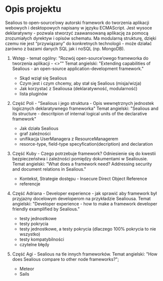# Opis projektu

Sealious to open-source’owy autorski framework do tworzenia aplikacji webowych i desktopowych napisany w języku ECMAScript. Jest wysoce deklaratywny - pozwala stworzyć zaawansowaną aplikację za pomocą zrozumiałych dyrektyw i opisów schematu. Ma modularną strukturę, dzięki czemu nie jest “przywiązany” do konkretnych technologii - może działać zarówno z bazami danych SQL jak i noSQL (np. MongoDB).

1. Wstęp - temat ogólny: "Rozwój open-source’owego frameworka do tworzenia aplikacji - <<Sealious>>”"
   Temat angielski: "Extending capabilities of Sealious - an open-source application-development framework."
	* Skąd wziął się Sealious
	* Czym jest i czym chcemy, aby stał się Sealious (misja/wizja)
	* Jak korzystać z Sealiousa (deklaratywność, modularność)
	* lista pluginów

2. Część Poli - "Sealious i jego struktura - Opis wewnętrznych jednostek logicznych deklaratywnego frameworka" 
   Temat angielski: "Sealious and its structure - descritpion of internal logical units of the declarative framework"
	* Jak działa Sealious
	* graf zależności
	* unifikacja UserManagera z ResourceManagerem
	* resorce-type, field-type specyfication(decription) and declaration

3. Część Kuby - Czego potrzebuje framework? Odniesienie się do kwestii bezpieczeństwa i zależności pomiędzy dokumentami w Sealiousie.
	Temat angielski: "What does a framework need? Addressing security and document relations in Sealious."
	* Kontekst, Strategie dostępu - Insecure Direct Object Reference
	* referencje

4. Część Adriana - Developer experience - jak sprawić aby framework był przyjazny docelowym developerom na przykładzie Sealiousa.
	Temat angielski: "Developer experience - how to make a framework developer friendly examplified by Sealious."
	* testy jednostkowe
	* testy pokrycia
	* testy jednostkowe, a testy pokrycia (dlaczego 100% pokrycia to nie wszystko)
	* testy kompatybilności
	* czytelne błędy
5. Część Agi - Sealious na tle innych frameworków.
	Temat angielski: "How does Sealious compare to other node frameworks?";
	* Meteor
	* Sails